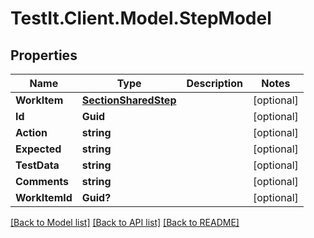 # TestIt.Client.Model.StepModel

## Properties

Name | Type | Description | Notes
------------ | ------------- | ------------- | -------------
**WorkItem** | [**SectionSharedStep**](SectionSharedStep.md) |  | [optional] 
**Id** | **Guid** |  | [optional] 
**Action** | **string** |  | [optional] 
**Expected** | **string** |  | [optional] 
**TestData** | **string** |  | [optional] 
**Comments** | **string** |  | [optional] 
**WorkItemId** | **Guid?** |  | [optional] 

[[Back to Model list]](../README.md#documentation-for-models) [[Back to API list]](../README.md#documentation-for-api-endpoints) [[Back to README]](../README.md)

